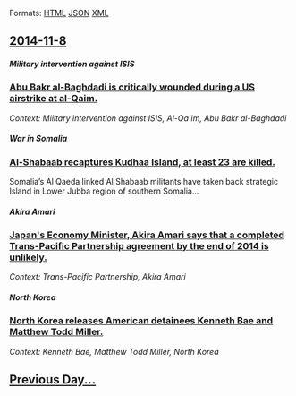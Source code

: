 
Formats: [HTML](2014/11/8/index.html)  [JSON](2014/11/8/index.json)  [XML](2014/11/8/index.xml)  

## [2014-11-8](/news/2014/11/8/index.md)

##### Military intervention against ISIS
### [Abu Bakr al-Baghdadi is critically wounded during a US airstrike at al-Qaim. ](/news/2014/11/8/abu-bakr-al-baghdadi-is-critically-wounded-during-a-us-airstrike-at-al-qaim.md)
_Context: Military intervention against ISIS, Al-Qa'im, Abu Bakr al-Baghdadi_

##### War in Somalia
### [Al-Shabaab recaptures Kudhaa Island, at least 23 are killed. ](/news/2014/11/8/al-shabaab-recaptures-kudhaa-island-at-least-23-are-killed.md)
Somalia&rsquo;s Al Qaeda linked Al Shabaab militants have taken back strategic Island in Lower Jubba region of southern Somalia...

##### Akira Amari
### [Japan's Economy Minister, Akira Amari says that a completed Trans-Pacific Partnership agreement by the end of 2014 is unlikely. ](/news/2014/11/8/japan-s-economy-minister-akira-amari-says-that-a-completed-trans-pacific-partnership-agreement-by-the-end-of-2014-is-unlikely.md)
_Context: Trans-Pacific Partnership, Akira Amari_

##### North Korea
### [North Korea releases American detainees Kenneth Bae and Matthew Todd Miller. ](/news/2014/11/8/north-korea-releases-american-detainees-kenneth-bae-and-matthew-todd-miller.md)
_Context: Kenneth Bae, Matthew Todd Miller, North Korea_

## [Previous Day...](/news/2014/11/7/index.md)

